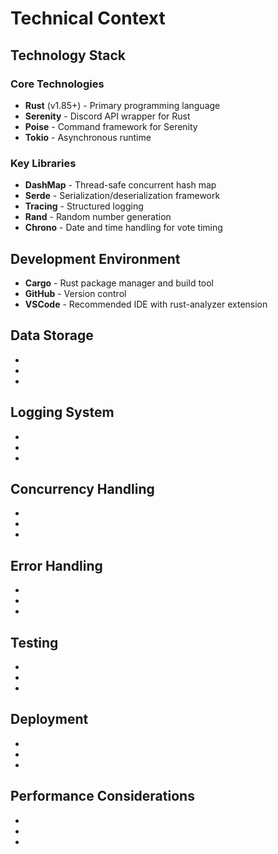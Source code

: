 # Technical Context

## Technology Stack

### Core Technologies

- **Rust** (v1.85+) - Primary programming language
- **Serenity** - Discord API wrapper for Rust
- **Poise** - Command framework for Serenity
- **Tokio** - Asynchronous runtime

### Key Libraries

- **DashMap** - Thread-safe concurrent hash map
- **Serde** - Serialization/deserialization framework
- **Tracing** - Structured logging
- **Rand** - Random number generation
- **Chrono** - Date and time handling for vote timing

## Development Environment

- **Cargo** - Rust package manager and build tool
- **GitHub** - Version control
- **VSCode** - Recommended IDE with rust-analyzer extension

## Data Storage

-
-
-

## Logging System

-
-
-

## Concurrency Handling

-
-
-

## Error Handling

-
-
-

## Testing

-
-
-

## Deployment

-
- 
- 

## Performance Considerations

- 
- 
- 
